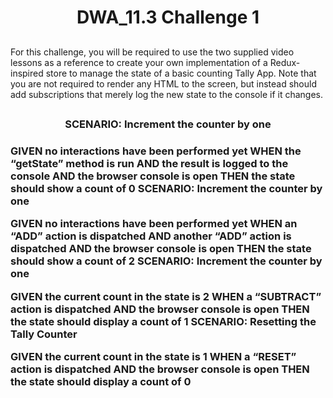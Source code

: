 <h1 align="center">DWA_11.3 Challenge 1</h1>

##

<p>For this challenge, you will be required to use the two supplied video lessons as a reference to create your own implementation of a Redux-inspired store to manage the state of a basic counting Tally App. Note that you are not required to render any HTML to the screen, but instead should add subscriptions that merely log the new state to the console if it changes.</p>

##

<h3 align="center">SCENARIO: Increment the counter by one<h3>

<p>
GIVEN no interactions have been performed yet
WHEN the “getState” method is run
AND the result is logged to the console
AND the browser console is open
THEN the state should show a count of 0
SCENARIO: Increment the counter by one

GIVEN no interactions have been performed yet
WHEN an “ADD” action is dispatched
AND another “ADD” action is dispatched
AND the browser console is open
THEN the state should show a count of 2
SCENARIO: Increment the counter by one

GIVEN the current count in the state is 2
WHEN a “SUBTRACT” action is dispatched
AND the browser console is open
THEN the state should display a count of 1
SCENARIO: Resetting the Tally Counter

GIVEN the current count in the state is 1
WHEN a “RESET” action is dispatched
AND the browser console is open
THEN the state should display a count of 0
</p>
